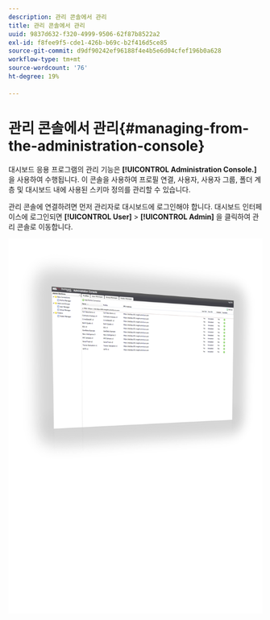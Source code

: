 ```yaml
---
description: 관리 콘솔에서 관리
title: 관리 콘솔에서 관리
uuid: 9837d632-f320-4999-9506-62f87b8522a2
exl-id: f8fee9f5-cde1-426b-b69c-b2f416d5ce85
source-git-commit: d9df90242ef96188f4e4b5e6d04cfef196b0a628
workflow-type: tm+mt
source-wordcount: '76'
ht-degree: 19%

---
```


# 관리 콘솔에서 관리{#managing-from-the-administration-console}

대시보드 응용 프로그램의 관리 기능은 **[!UICONTROL Administration Console.]** 을 사용하여 수행됩니다. 이 콘솔을 사용하여 프로필 연결, 사용자, 사용자 그룹, 폴더 계층 및 대시보드 내에 사용된 스키마 정의를 관리할 수 있습니다.

관리 콘솔에 연결하려면 먼저 관리자로 대시보드에 로그인해야 합니다. 대시보드 인터페이스에 로그인되면 **[!UICONTROL User]** > **[!UICONTROL Admin]** 을 클릭하여 관리 콘솔로 이동합니다.

![](assets/admin_console.png)
